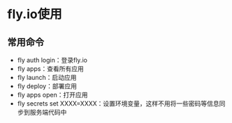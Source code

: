 # fly.io使用

## 常用命令
- fly auth login：登录fly.io
- fly apps：查看所有应用
- fly launch：启动应用
- fly deploy：部署应用
- fly apps open：打开应用
- fly secrets set XXXX=XXXX：设置环境变量，这样不用将一些密码等信息同步到服务端代码中